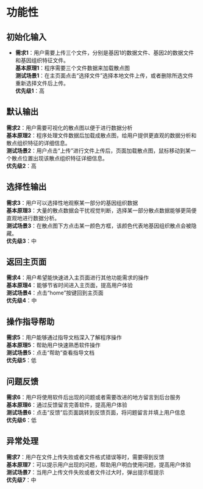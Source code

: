 # 功能性
## 初始化输入

- **需求1**：用户需要上传三个文件，分别是基因1的数据文件、基因2的数据文件和基因组织特征文件。    
   **基本原理1**：程序需要三个文件数据来加载散点图    
   **测试场景1**：在主页面点击“选择文件”选择本地文件上传，或者删除所选文件重新选择文件后上传。    
   **优先级1**：高  
   
## 默认输出

   **需求2**：用户需要可视化的散点图以便于进行数据分析      
   **基本原理2**：程序处理文件数据后加载成散点图，给用户提供更直观的数据分析和散点组织特征的详细信息。    
   **测试场景2**：用户点击“上传”进行文件上传后，页面加载散点图，鼠标移动到某一个散点位置出现该散点组织特征详细信息。    
   **优先级2**：高 
   
## 选择性输出

   **需求3**：用户可以选择性地观察某一部分的基因组织数据     
   **基本原理3**：大量的散点数据会干扰视觉判断，选择某一部分散点数据能够更简便直观地进行数据分析。    
   **测试场景3**：在散点图下方点击某一颜色方框，该颜色代表地基因组织散点会被隐藏。    
   **优先级3**：中  
   
## 返回主页面

   **需求4**：用户希望能快速进入主页面进行其他功能需求的操作    
   **基本原理4**：能够节省时间进入主页面，提高用户体验      
   **测试场景4**：点击“home”按键回到主页面     
   **优先级4**：中  
   
## 操作指导帮助

   **需求5**：用户能够通过指导文档深入了解程序操作    
   **基本原理5**：帮助用户快速熟悉软件操作    
   **测试场景5**：点击“帮助”查看指导文档    
   **优先级5**：低
   
## 问题反馈

   **需求6**：用户将使用软件后出现的问题或者需要改进的地方留言到后台服务    
   **基本原理6**：通过反馈留言完善软件，提高用户体验    
   **测试场景6**：点击“反馈”后页面跳转到反馈页面，将问题留言并填上用户信息    
   **优先级6**：低
   
## 异常处理

   **需求7**：用户在文件上传失败或者文件格式错误等时，需要得到反馈    
   **基本原理7**：可以提示用户出现的问题，帮助用户明白使用问题，提高用户体验    
   **测试场景7**：当用户上传文件失败或者文件过大时，弹出提示框提示    
   **优先级7**：中
